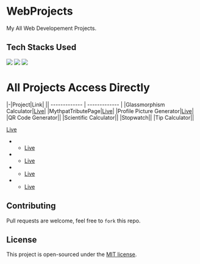 # WebProjects
My All Web Developement Projects.

## Tech Stacks Used

<a target="_blank" href="https://www.w3schools.com/html/default.asp"><img src="https://img.shields.io/badge/html5%20-%23E34F26.svg?&style=for-the-badge&logo=html5&logoColor=white"></img></a>
<a target="_blank" href="https://www.w3schools.com/css/default.asp"><img src="https://img.shields.io/badge/css3%20-%231572B6.svg?&style=for-the-badge&logo=css3&logoColor=white"></img></a>
<a target="_blank" href="https://www.w3schools.com/js/default.asp"><img src="https://img.shields.io/badge/javascript%20-%23323330.svg?&style=for-the-badge&logo=javascript&logoColor=%23F7DF1E"></img></a>

# All Projects Access Directly
|-|Project|Link|
|| ------------- | ------------- |
|Glassmorphism Calculator|[Live](https://manthanugemuge.github.io/WebProjects/Glassmorphism%20Calculator/)|
|MythpatTributePage|[Live](https://manthanugemuge.github.io/WebProjects/MythpatTributePage)|
|Profile Picture Generator|[Live](https://manthanugemuge.github.io/WebProjects/Profile%20Picture%20Generator)|
|QR Code Generator||
|Scientific Calculator||
|Stopwatch||
|Tip Calculator||

[Live](https://manthanugemuge.github.io/WebProjects/Profile%20Picture%20Generator)


-  - [Live](https://github.com/ManthanUgemuge/Web-Projects/tree/main/QR%20Code%20Generator)
-  - [Live](https://github.com/ManthanUgemuge/Web-Projects/tree/main/Scientific%20Calculator)
-  - [Live](https://github.com/ManthanUgemuge/Web-Projects/tree/main/Stopwatch)
-  - [Live](https://github.com/ManthanUgemuge/Web-Projects/tree/main/Tip%20Calculator)

## Contributing
Pull requests are welcome, feel free to ```fork``` this repo.

## License
This project is open-sourced under the [MIT license]().
